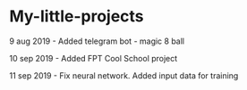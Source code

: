 # My-little-projects

9 aug 2019 - Added telegram bot - magic 8 ball

10 sep 2019 - Added FPT Cool School project

11 sep 2019 - Fix neural network. Added input data for training